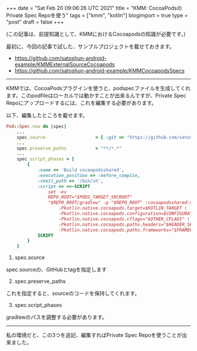 +++
date = "Sat Feb 20 09:06:26 UTC 2021"
title = "KMM: CocoaPodsのPrivate Spec Repoを使う"
tags = ["kmm", "kotlin"]
blogimport = true
type = "post"
draft = false
+++

(この記事は、前提知識として、KMMにおけるCocoapodsの知識が必要です。)


最初に、今回の記事で試した、サンプルプロジェクトを載せておきます。

- https://github.com/satoshun-android-example/KMMExternalSourceCocoapods
- https://github.com/satoshun-android-example/KMMCocoapodsSpecs

---

KMMでは、CocoaPodsプラグインを使うと、podspecファイルを生成してくれます。このpodfileはローカルでは動かすことが出来るんですが、Private Spec Repoにアップロードするには、これを編集する必要があります。

以下、編集したところを載せます。

```ruby
Pod::Spec.new do |spec|
    ...
    spec.source                   = { :git => "https://github.com/satoshun-android-example/KMMExternalSourceCocoapods.git", :tag => "0.0.2" }
    ...
    spec.preserve_paths           = "**/*.*"
    ...
    spec.script_phases = [
        {
            :name => 'Build cocoapodsshared',
            :execution_position => :before_compile,
            :shell_path => '/bin/sh',
            :script => <<-SCRIPT
                set -ev
                REPO_ROOT="$PODS_TARGET_SRCROOT"
                "$REPO_ROOT/gradlew" -p "$REPO_ROOT" :cocoapodsshared:syncFramework \
                    -Pkotlin.native.cocoapods.target=$KOTLIN_TARGET \
                    -Pkotlin.native.cocoapods.configuration=$CONFIGURATION \
                    -Pkotlin.native.cocoapods.cflags="$OTHER_CFLAGS" \
                    -Pkotlin.native.cocoapods.paths.headers="$HEADER_SEARCH_PATHS" \
                    -Pkotlin.native.cocoapods.paths.frameworks="$FRAMEWORK_SEARCH_PATHS"
            SCRIPT
        }
    ]
```

1. spec.source

spec.sourceの、GitHubとtagを指定します

2. spec.preserve_paths

これを指定すると、sourceのコードを保持してくれます。

3. spec.script_phases

gradlewのパスを調整する必要があります。

---

私の環境だと、この3つを追記、編集すればPrivate Spec Repoを使うことが出来ました。
